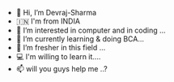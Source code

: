- 👋 Hi, I’m Devraj-Sharma
- 🇮🇳 I'm from INDIA
- 👀 I’m interested in computer and in coding ...
- 🌱 I’m currently learning & doing BCA...
- 💞️ I’m fresher in this field ...
- 💻 I'm willing to learn it....
- 📫 will you guys help me ..?

<!---
Devraj-Sharma/Devraj-Sharma is a ✨ special ✨ repository because its `README.md` (this file) appears on your GitHub profile.
You can click the Preview link to take a look at your changes.
--->
